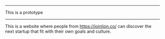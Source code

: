 *********************
This is a prototype
*********************

This is a website where people from https://joinlion.co/ can discover the next startup that fit with their own goals and culture. 
